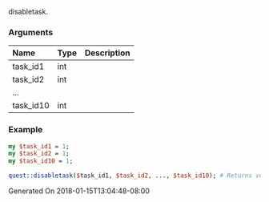 disabletask.
### Arguments
**Name**|**Type**|**Description**
:---|:---|:---
task_id1|int|
task_id2|int|
...||
task_id10|int|

### Example

```perl
my $task_id1 = 1;
my $task_id2 = 1;
my $task_id10 = 1;

quest::disabletask($task_id1, $task_id2, ..., $task_id10); # Returns void
```


Generated On 2018-01-15T13:04:48-08:00